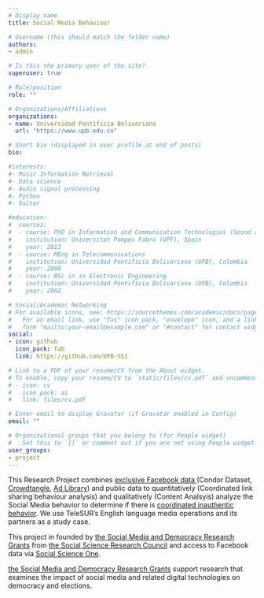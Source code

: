 ```yaml
---
# Display name
title: Social Media Behaviour

# Username (this should match the folder name)
authors:
- admin

# Is this the primary user of the site?
superuser: true

# Role/position
role: ""

# Organizations/Affiliations
organizations:
- name: Universidad Pontificia Bolivariana
  url: "https://www.upb.edu.co"

# Short bio (displayed in user profile at end of posts)
bio: 

#interests:
#- Music Information Retrieval
#- Data science
#- Audio signal processing
#- Python
#- Guitar

#education:
#  courses:
#  - course: PhD in Information and Communication Technologies (Sound and Music Computing)
#    institution: Universitat Pompeu Fabra (UPF), Spain 
#    year: 2013
#  - course: MEng in Telecommunications
#    institution: Universidad Pontificia Bolivariana (UPB), Colombia
#    year: 2008
#  - course: BSc in in Electronic Engineering
#    institution: Universidad Pontificia Bolivariana (UPB), Colombia
#    year: 2002

# Social/Academic Networking
# For available icons, see: https://sourcethemes.com/academic/docs/page-builder/#icons
#   For an email link, use "fas" icon pack, "envelope" icon, and a link in the
#   form "mailto:your-email@example.com" or "#contact" for contact widget.
social:
- icon: github
  icon_pack: fab
  link: https://github.com/UPB-SS1

# Link to a PDF of your resume/CV from the About widget.
# To enable, copy your resume/CV to `static/files/cv.pdf` and uncomment the lines below.
# - icon: cv
#   icon_pack: ai
#   link: files/cv.pdf

# Enter email to display Gravatar (if Gravatar enabled in Config)
email: ""

# Organizational groups that you belong to (for People widget)
#   Set this to `[]` or comment out if you are not using People widget.
user_groups:
- project
---
```

This Research Project combines [exclusive Facebook data ](https://socialscience.one/blog/unprecedented-facebook-urls-dataset-now-available-research-through-social-science-one)(Condor Dataset, [Crowdtangle](https://www.crowdtangle.com/), [Ad Library](https://www.facebook.com/ads/library/api)) and public data to quantitatively (Coordinated link sharing behaviour analysis) and qualitatively (Content Analsyis) analyze the Social Media behavior to determine if there is [coordinated inauthentic behavior](https://about.fb.com/news/tag/coordinated-inauthentic-behavior/). We use TeleSUR’s English language media operations and its partners as a study case.

This project in founded by [the Social Media and Democracy Research Grants](https://www.ssrc.org/fellowships/view/social-media-and-democracy-research-grants/) from [the Social Science Research Council](https://www.ssrc.org/) and access to Facebook data via [Social Science One](https://socialscience.one/).

[the Social Media and Democracy Research Grants](https://www.ssrc.org/fellowships/view/social-media-and-democracy-research-grants/) support research that examines the impact of social media and related digital technologies on democracy and elections.

